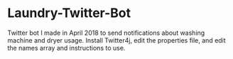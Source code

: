 # Laundry-Twitter-Bot
Twitter bot I made in April 2018 to send notifications about washing machine and dryer usage. Install Twitter4j, edit the properties file, and edit the names array and instructions to use.
